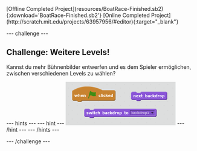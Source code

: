 <div class="p-hero-buttons">
 [Offline Completed Project](resources/BoatRace-Finished.sb2){:download='BoatRace-Finished.sb2'}
 [Online Completed Project](http://scratch.mit.edu/projects/63957956/#editor){:target="_blank"}
</div>

\--- challenge \---

## Challenge: Weitere Levels!

Kannst du mehr Bühnenbilder entwerfen und es dem Spieler ermöglichen, zwischen verschiedenen Levels zu wählen?

\--- hints \--- \--- hint \--- ![screenshot](images/boat-levels-blocks.png) \--- /hint \--- \--- /hints \---

\--- /challenge \---